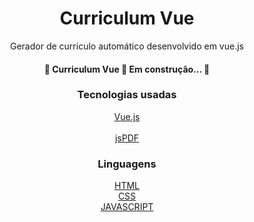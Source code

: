 <h1 align="center">Curriculum Vue</h1> 
<p align="center">Gerador de curriculo automático desenvolvido em vue.js</p>

<h4 align="center"> 
	🚧 Curriculum Vue 🚀 Em construção...  🚧
</h4>

<div align="center">
<h3 align="center">Tecnologias usadas</h3>
<!--tecnologias-->
<a href="https://vuejs.org/">Vue.js</a><br>
<a href="https://materializecss.com/"><Materialize</a><br>
<a href="https://parall.ax/products/jspdf">jsPDF</a><br>

<!---->
<h3 align="center">Linguagens</h3>
<!--linguagens-->
<a href="https://www.w3schools.com/html/default.asp">HTML</a><br>
<a href="https://www.w3schools.com/css/default.asp">CSS</a><br>
<a href="https://www.w3schools.com/js/default.asp">JAVASCRIPT</a><br>
<!---->
</div>
